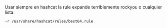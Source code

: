Usar siempre en hashcat la rule expande terriblemente rockyou o cualquier lista:

    -r /usr/share/hashcat/rules/best64.rule
